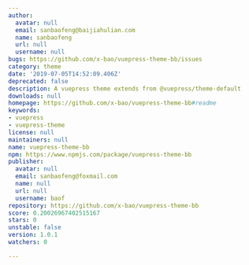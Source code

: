 ```yaml
---
author:
  avatar: null
  email: sanbaofeng@baijiahulian.com
  name: sanbaofeng
  url: null
  username: null
bugs: https://github.com/x-bao/vuepress-theme-bb/issues
category: theme
date: '2019-07-05T14:52:09.406Z'
deprecated: false
description: A vuepress theme extends from @vuepress/theme-default
downloads: null
homepage: https://github.com/x-bao/vuepress-theme-bb#readme
keywords:
- vuepress
- vuepress-theme
license: null
maintainers: null
name: vuepress-theme-bb
npm: https://www.npmjs.com/package/vuepress-theme-bb
publisher:
  avatar: null
  email: sanbaofeng@foxmail.com
  name: null
  url: null
  username: baof
repository: https://github.com/x-bao/vuepress-theme-bb
score: 0.20026967402515167
stars: 0
unstable: false
version: 1.0.1
watchers: 0

---
```


